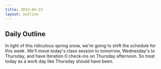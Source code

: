 ```yaml
---
title: 2013-04-23
layout: outline
---
```


## Daily Outline

In light of this ridiculous spring snow, we're going to shift the schedule for this week. We'll move today's class session to tomorrow, Wednesday's to Thursday, and have Iteration 0 check-ins on Thursday afternoon. So treat today as a work day like Thursday should have been.